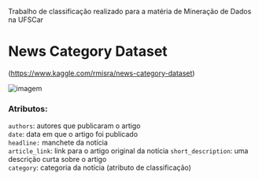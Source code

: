 Trabalho de classificação realizado para a matéria de Mineração de Dados na UFSCar

# News Category Dataset
(https://www.kaggle.com/rmisra/news-category-dataset) 

![imagem](http://s3.amazonaws.com/s3.wben.com/styles/nts_image_cover_tall_775x425/s3/s3fs-public/breaking%20graphic%20deamstime.jpg?itok=4AF8dIsv&c=b6edab9350f457edd2df68f0c7623b9c)

### Atributos:
`authors`: autores que publicaram o artigo  
`date`: data em que o artigo foi publicado  
`headline:` manchete da notícia  
`article_link`: link para o artigo original da notícia 
`short_description`: uma descrição curta sobre o artigo  
`category`: categoria da notícia (atributo de classificação) 
